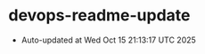 # devops-readme-update
<!--START_SECTION:activity-->
- Auto-updated at Wed Oct 15 21:13:17 UTC 2025
<!--END_SECTION:activity-->
